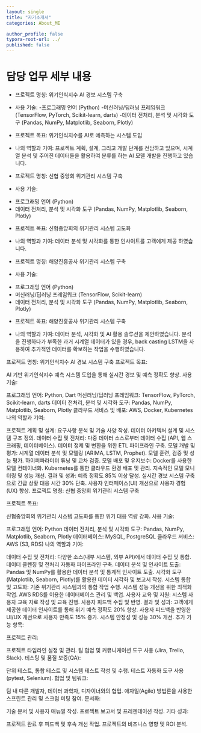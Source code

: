 ```yaml
---
layout: single
title: "자기소개서"
categories: About_ME

author_profile: false
typora-root-url: ../
published: false
---
```


# 담당 업무 세부 내용

* 프로젝트 명칭: 위기인식지수 AI 경보 시스템 구축

* 사용 기술:
-프로그래밍 언어 (Python)
-머신러닝/딥러닝 프레임워크 (TensorFlow, PyTorch, Scikit-learn, darts)
-데이터 전처리, 분석 및 시각화 도구 (Pandas, NumPy, Matplotlib, Seaborn, Plotly)

* 프로젝트 목표: 위기인식지수를 AI로 예측하는 시스템 도입

* 나의 역할과 기여:
프로젝트 계획, 설계, 그리고 개발 단계를 전담하고 있으며, 시계열 분석 및 주어진 데이터들을 활용하여 분류를 하는 AI 모델 개발을 진행하고 있습니다.  



* 프로젝트 명칭: 신협 중앙회 위기관리 시스템 구축
* 사용 기술:

- 프로그래밍 언어 (Python)
- 데이터 전처리, 분석 및 시각화 도구 (Pandas, NumPy, Matplotlib, Seaborn, Plotly)

* 프로젝트 목표: 신협중앙회의 위기관리 시스템 고도화

* 나의 역할과 기여: 데이터 분석 및 시각화를 통한 인사이트를 고객에게 제공 하였습니다.



* 프로젝트 명칭: 해양진흥공사 위기관리 시스템 구축
* 사용 기술:

- 프로그래밍 언어 (Python)
- 머신러닝/딥러닝 프레임워크 (TensorFlow, Scikit-learn)
- 데이터 전처리, 분석 및 시각화 도구 (Pandas, NumPy, Matplotlib, Seaborn, Plotly)

* 프로젝트 목표: 해양진흥공사 위기관리 시스템 구축

* 나의 역할과 기여: 데이터 분석, 시각화 및 AI 활용 솔루션을 제안하였습니다. 분석을 진행하다가 부족한 과거 시계열 데이터가 있을 경우, back casting LSTM을 사용하여 추가적인 데이터를 확보하는 작업을 수행하였습니다.




프로젝트 명칭: 위기인식지수 AI 경보 시스템 구축
프로젝트 목표:

AI 기반 위기인식지수 예측 시스템 도입을 통해 실시간 경보 및 예측 정확도 향상.
사용 기술:

프로그래밍 언어: Python, Dart
머신러닝/딥러닝 프레임워크: TensorFlow, PyTorch, Scikit-learn, darts
데이터 전처리, 분석 및 시각화 도구: Pandas, NumPy, Matplotlib, Seaborn, Plotly
클라우드 서비스 및 배포: AWS, Docker, Kubernetes
나의 역할과 기여:

프로젝트 계획 및 설계:
요구사항 분석 및 기술 사양 작성.
데이터 아키텍처 설계 및 시스템 구조 정의.
데이터 수집 및 전처리:
다중 데이터 소스로부터 데이터 수집 (API, 웹 스크래핑, 데이터베이스).
데이터 정제 및 변환을 위한 ETL 파이프라인 구축.
모델 개발 및 평가:
시계열 데이터 분석 및 모델링 (ARIMA, LSTM, Prophet).
모델 훈련, 검증 및 성능 평가.
하이퍼파라미터 튜닝 및 교차 검증.
모델 배포 및 유지보수:
Docker를 사용한 모델 컨테이너화.
Kubernetes를 통한 클라우드 환경 배포 및 관리.
지속적인 모델 모니터링 및 성능 개선.
결과 및 성과:
예측 정확도 85% 이상 달성.
실시간 경보 시스템 구축으로 긴급 상황 대응 시간 30% 단축.
사용자 인터페이스(UI) 개선으로 사용자 경험(UX) 향상.
프로젝트 명칭: 신협 중앙회 위기관리 시스템 구축

프로젝트 목표:

신협중앙회의 위기관리 시스템 고도화를 통한 위기 대응 역량 강화.
사용 기술:

프로그래밍 언어: Python
데이터 전처리, 분석 및 시각화 도구: Pandas, NumPy, Matplotlib, Seaborn, Plotly
데이터베이스: MySQL, PostgreSQL
클라우드 서비스: AWS (S3, RDS)
나의 역할과 기여:

데이터 수집 및 전처리:
다양한 소스(내부 시스템, 외부 API)에서 데이터 수집 및 통합.
데이터 클렌징 및 전처리 자동화 파이프라인 구축.
데이터 분석 및 인사이트 도출:
Pandas 및 NumPy를 활용한 데이터 분석 및 통계적 인사이트 도출.
시각화 도구(Matplotlib, Seaborn, Plotly)를 활용한 데이터 시각화 및 보고서 작성.
시스템 통합 및 고도화:
기존 위기관리 시스템과의 통합 작업 수행.
시스템 성능 개선을 위한 최적화 작업.
AWS RDS를 이용한 데이터베이스 관리 및 백업.
사용자 교육 및 지원:
시스템 사용자 교육 자료 작성 및 교육 진행.
사용자 피드백 수집 및 반영.
결과 및 성과:
고객에게 제공한 데이터 인사이트를 통해 위기 예측 정확도 20% 향상.
사용자 피드백을 반영한 UI/UX 개선으로 사용자 만족도 15% 증가.
시스템 안정성 및 성능 30% 개선.
추가 가능 항목:

프로젝트 관리:

프로젝트 타임라인 설정 및 관리.
팀 협업 및 커뮤니케이션 도구 사용 (Jira, Trello, Slack).
테스팅 및 품질 보증(QA):

단위 테스트, 통합 테스트 및 시스템 테스트 작성 및 수행.
테스트 자동화 도구 사용 (pytest, Selenium).
협업 및 팀워크:

팀 내 다른 개발자, 데이터 과학자, 디자이너와의 협업.
애자일(Agile) 방법론을 사용한 스프린트 관리 및 스크럼 미팅 참여.
문서화:

기술 문서 및 사용자 매뉴얼 작성.
프로젝트 보고서 및 프레젠테이션 작성.
기타 성과:

프로젝트 완료 후 피드백 및 후속 개선 작업.
프로젝트의 비즈니스 영향 및 ROI 분석.

